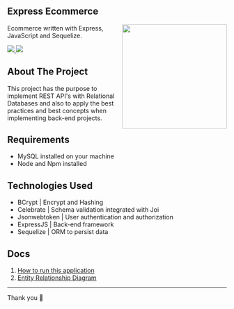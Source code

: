 
## Express Ecommerce

<a><img width="240" align="right" src="https://user-images.githubusercontent.com/11978772/40430986-a0eb7b92-5e63-11e8-80eb-43fe07f664a6.png"></a>

Ecommerce written with Express, JavaScript and Sequelize. 

<a href="https://www.linkedin.com/in/bruno-silveira22/"> 
	<img src="https://img.shields.io/badge/LinkedIn-0077B5?style=for-the-badge&logo=linkedin&logoColor=white">
</a>

<a href="https://github.com/brunosm16"> 
	<img src="https://img.shields.io/badge/GitHub-100000?style=for-the-badge&logo=github&logoColor=white">
</a>

<br/>


## About The Project

This project has the purpose to implement REST API's with Relational Databases and also to apply the best practices and best concepts when implementing back-end projects. 

## Requirements

- MySQL installed on your machine 
- Node and Npm installed 

## Technologies Used

- BCrypt | Encrypt and Hashing 
- Celebrate | Schema validation integrated with Joi
- Jsonwebtoken | User authentication and authorization
- ExpressJS | Back-end framework
- Sequelize | ORM to persist data

## Docs

 1. [How to run this application](./docs/how-to-run/how-to-run.md)
 2. [Entity Relationship Diagram](./docs/entity-relationship-diagram/diagram.md)

---
Thank you 💜